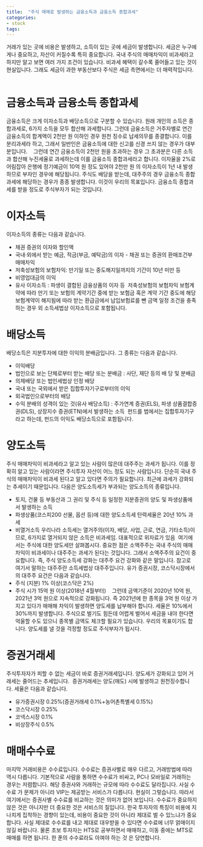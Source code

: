 ```yaml
---
title:  "주식 매매로 발생하는 금융소득과 금융소득 종합과세"
categories: 
- stock
tags:
---
```

거래가 있는 곳에 비용은 발생하고, 소득이 있는 곳에 세금이 발생합니다. 세금은 누구에게나 중요하고, 자산이 커질수록 특히 중요합니다. 국내 주식의 매매차익이 비과세라고 하지만 알고 보면 여러 가지 조건이 있습니다. 비과세 혜택이 갈수록 줄어들고 있는 것이 현실입니다. 그래도 세금이 과한 부동산보다 주식은 세금 측면에서는 더 매력적입니다. 
 
# 금융소득과 금융소득 종합과세 
금융소득은 크게 이자소득과 배당소득으로 구분할 수 있습니다. 원래 개인의 소득은 종합과세로, 6가지 소득을 모두 합산해 과세합니다. 그런데 금융소득은 거주자별로 연간 금융소득의 합계액이 2천만 원 이하인 경우 원천 징수로 납세의무를 종결합니다. 이를 분리과세라 하고, 그래서 일반인은 금융소득에 대한 신고를 신경 쓰지 않는 경우가 대부분입니다. 
 
그런데 연간 금융소득이 2천만 원을 초과하는 경우 그 초과분은 다른 소득과 합산해 누진세율로 과세하는데 이를 금융소득 종합과세라고 합니다. 이자율을 2%로 어림잡아 은행에 정기예금이 10억 원 정도 있어야 2천만 원 의 이자소득이 1년 내 발생하므로 부자인 경우에 해당됩니다. 주식도 배당을 받는데, 대주주의 경우 금융소득 종합과세에 해당하는 경우가 종종 발생합니다. 이것이 우리의 목표입니다. 금융소득 종합과세를 받을 정도로 주식부자가 되는 것입니다. 
 
# 이자소득 
이자소득의 종류는 다음과 같습니다. 
* 채권 증권의 이자와 할인액 
* 국내·외에서 받는 예금, 적금(부금, 예탁금)의 이자 - 채권 또는 증권의 환매조건부 매매차익
* 저축성보험의 보험차익: 만기일 또는 중도해지일까지의 기간이 10년 미만 등 
* 비영업대금의 이익
* 유사 이자소득 : 파생이 결합된 금융상품의 이자 등 
저축성보험의 보험차익 보험계약에 따라 만기 또는 보험의 계약기간 중에 받는 보험금 혹은 계약 기간 중도에 해당 보험계약이 해지됨에 따라 받는 환급금에서 납입보험료를 뺀 금액 일정 조건을 충족하는 경우 외 소득세법상 이자소득으로 포함됩니다.
 
# 배당소득 
배당소득은 지분투자에 대한 이익의 분배금입니다. 그 종류는 다음과 같습니다. 
* 이익배당 
* 법인으로 보는 단체로부터 받는 배당 또는 분배금 : 사단, 재단 등의 배 당 및 분배금
* 의제배당 또는 법인세법상 인정 배당
* 국내 또는 국외에서 받은 집합투자기구로부터의 이익
* 외국법인으로부터의 배당
* 수익 분배의 성격이 있는 것(유사 배당소득) : 주가연계 증권(ELS), 파생 상품결합증권(DLS), 상장지수 증권(ETN)에서 발생하는 소득 
펀드를 법에서는 집합투자기구라고 하는데, 펀드의 이익도 배당소득으로 포함됩니다. 
 
# 양도소득 
주식 매매차익이 비과세라고 알고 있는 사람이 많은데 대주주는 과세가 됩니다. 이를 정확히 알고 있는 사람이라면 주식투자 자산이 어느 정도 되는 사람입니다. 단순히 국내 주식의 매매차익이 비과세 된다고 알고 있다면 주의가 필요합니다. 최근에 과세가 강화되는 추세이기 때문입니다. 다음은 양도소득세가 부과되는 양도소득의 종류입니다. 
* 토지, 건물 등 부동산과 그 권리 및 주식 등 일정한 지분증권의 양도 및 파생상품에서 발생하는 소득
* 파생상품(코스피200 선물, 옵션 등)에 대한 양도소득세 탄력세율은 20년 10% 과세
* 비열거소득 우리나라 소득세는 열거주의(이자, 배당, 사업, 근로, 연금, 기타소득)이므로, 6가지로 열거되지 않은 소득은 비과세임. 대표적으로 위자료가 있음 
여기에서는 주식에 대한 양도세만 살펴봅시다. 중요한 점은 소액주주는 국내 주식의 매매차익이 비과세이나 대주주는 과세가 된다는 것입니다. 그래서 소액주주의 요건이 중요합니다. 즉, 주식 양도소득세 강화는 대주주 요건 강화와 같은 말입니다. 참고로 여기서 말하는 대주주란 소득세법상 대주주입니다. 유가 증권시장, 코스닥시장에서의 대주주 요건은 다음과 같습니다. 
* 주식 (지분) 1% 이상(코스닥은 2%) 
* 주식 시가 15억 원 이상(2018년 4월부터) 
 
그런데 금액기준이 2020년 10억 원, 2021년 3억 원으로 지속적으로 강화됩니다. 즉 2021년에 한 종목을 3억 원 이상 가지고 있다가 매매해 차익이 발생하면 양도세를 납부해야 합니다. 세율은 10%에서 30%까지 발생합니다. 주식으로 벌기도 힘든데 어렵게 벌어서 세금을 내야 한다면 억울할 수도 있으니 종목별 금액도 체크할 필요가 있습니다. 우리의 목표이기도 합니다. 양도세를 낼 것을 걱정할 정도로 주식부자가 됩시다. 
 
# 증권거래세 
주식투자자가 피할 수 없는 세금이 바로 증권거래세입니다. 양도세가 강화되고 있어 거래세는 줄어드는 추세입니다. 
증권거래세는 양도(매도) 시에 발생하고 원천징수합니다. 세율은 다음과 같습니다. 
* 유가증권시장 0.25%(증권거래세 0.1%+농어촌특별세 0.15%) 
* 코스닥시장 0.25% 
* 코넥스시장 0.1% 
* 비상장주식 0.5% 
 
# 매매수수료 
마지막 거래비용은 수수료입니다. 수수료는 증권사별로 매우 다르고, 거래방법에 따라 역시 다릅니다. 기본적으로 사람을 통하면 수수료가 비싸고, PC나 모바일로 거래하는 경우는 저렴합니다. 해당 증권사와 거래하는 규모에 따라 수수료도 달라집니다. 사실 수수료 가 문제가 아니라 VIP는 제공받는 서비스가 다릅니다. 현실이 그렇습니다. 따라서 여기에서는 증권사별 수수료를 비교하는 것은 의미가 없어 보입니다. 수수료가 중요하지 않은 것은 아니지만 더 중요한 것은 서비스의 질입니다. 한국 투자자의 특징이 비용에 지나치게 집착하는 경향이 있는데, 비용이 중요한 것이 아니라 제대로 벌 수 있느냐가 중요합니다. 사실 제대로 수수료를 내고 제대로 대우받을 수 있다면 수수료에 너무 얽매이지 않길 바랍니다. 물론 초보 투자자는 HTS로 공부하면서 매매하고, 이동 중에는 MTS로 매매를 하면 됩니다. 한 푼의 수수료라도 아껴야 하는 것 은 당연합니다. 
 



